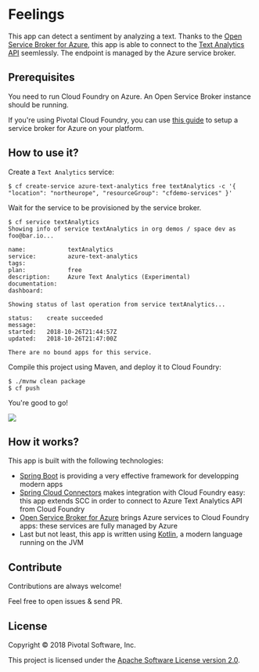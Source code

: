 # Feelings

This app can detect a sentiment by analyzing a text.
Thanks to the [Open Service Broker for Azure](https://github.com/Azure/open-service-broker-azure),
this app is able to connect to the
[Text Analytics API](https://azure.microsoft.com/en-us/services/cognitive-services/text-analytics/)
seemlessly.
The endpoint is managed by the Azure service broker.

## Prerequisites

You need to run Cloud Foundry on Azure.
An Open Service Broker instance should be running.

If you're using Pivotal Cloud Foundry, you can use
[this guide](https://gist.github.com/alexandreroman/1ae63509067317fc07a0263d5fbbd903)
to setup a service broker for Azure on your platform.

## How to use it?

Create a `Text Analytics` service:
```shell
$ cf create-service azure-text-analytics free textAnalytics -c '{ "location": "northeurope", "resourceGroup": "cfdemo-services" }'
```

Wait for the service to be provisioned by the service broker.
```shell
$ cf service textAnalytics
Showing info of service textAnalytics in org demos / space dev as foo@bar.io...

name:            textAnalytics
service:         azure-text-analytics
tags:
plan:            free
description:     Azure Text Analytics (Experimental)
documentation:
dashboard:

Showing status of last operation from service textAnalytics...

status:    create succeeded
message:
started:   2018-10-26T21:44:57Z
updated:   2018-10-26T21:47:00Z

There are no bound apps for this service.
```

Compile this project using Maven, and deploy it to Cloud Foundry:
```shell
$ ./mvnw clean package
$ cf push
```

You're good to go!

<img src="https://imgur.com/download/kPcNjUI"/>

## How it works?

This app is built with the following technologies:
 - [Spring Boot](https://spring.io/projects/spring-boot) is providing a very effective framework for developping modern apps
 - [Spring Cloud Connectors](https://cloud.spring.io/spring-cloud-connectors/) makes integration with Cloud Foundry easy:
 this app extends SCC in order to connect to Azure Text Analytics API from Cloud Foundry
 - [Open Service Broker for Azure](https://github.com/Azure/open-service-broker-azure) brings Azure services to
 Cloud Foundry apps: these services are fully managed by Azure
 - Last but not least, this app is written using [Kotlin](https://kotlinlang.org/), a modern language running on the JVM

## Contribute

Contributions are always welcome!

Feel free to open issues & send PR.

## License

Copyright &copy; 2018 Pivotal Software, Inc.

This project is licensed under the [Apache Software License version 2.0](https://www.apache.org/licenses/LICENSE-2.0).
